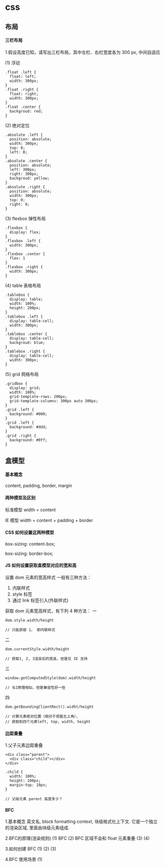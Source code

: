 # css

## 布局

#### 三栏布局

1.假设高度已知，请写出三栏布局，其中左栏、右栏宽度各为 300 px, 中间自适应

(1) 浮动
```
.float .left {
  float: left;
  width: 300px;
}
.float .right {
  float: right;
  width: 300px;
}
.float .center {
  backgroud: red;
}
```

(2) 绝对定位
```
.absolute .left {
  position: absolute;
  width: 300px;
  top: 0;
  left: 0;
}
.absolute .center {
  position: absolute;
  left: 300px;
  right: 300px;
  backgroud: yellow;
}
.absolute .right {
  position: absolute;
  width: 300px;
  top: 0;
  right: 0;
}
```

(3) flexbox 弹性布局
```
.flexbox {
  display: flex;
}
.flexbox .left {
  width: 300px;
}
.flexbox .center {
  flex: 1
}
.flexbox .right {
  width: 300px;
}
```

(4) table 表格布局
```
.tablebox {
  display: table;
  width: 100%;
  height: 200px;
}
.tablebox .left {
  display: table-cell;
  width: 300px;
}
.tablebox .center {
  display: table-cell;
  backgroud: blue;
}
.tablebox .right {
  display: table-cell;
  width: 300px;
}
```

(5) grid 网格布局
```
.gridbox {
  display: grid;
  width: 100%;
  grid-template-rows: 200px;
  grid-template-columns: 300px auto 300px;
}
.grid .left {
  background: #000;
}
.grid .left {
  background: #ddd;
}
.grid .right {
  background: #0ff;
}
```


## 盒模型

#### 基本概念

content, padding, border, margin

#### 两种模型及区别

标准模型
width = content

IE 模型
width = content + padding + border

#### CSS 如何设置这两种模型

box-sizing: content-box;

box-sizing: border-box;

#### JS 如何设置获取盒模型对应的宽和高

设置 dom 元素的宽高样式 一般有三种方法：

1. 内联样式
2. style 标签
3. 通过 link 标签引入(外联样式)

获取 dom 元素宽高样式，有下列 4 种方法：
一
```
dom.style.width/height

// 只能获取 1， 即内联样式
```
二
```
dom.currentStyle.width/height

// 获取1, 2, 3渲染后的宽高，但是仅 IE 支持
```
三
```
window.getComputedStyle(dom).width/height

// 与2原理相似，但是兼容性好一些
```
四
```
dom.getBoundingClientRect().widht/height

// 计算元素绝对位置（相对于视窗左上角），
// 获取到四个元素left, top, width, height
```

#### 边距重叠

1.父子元素边距重叠
```
<div class="parent">
  <div class="child"></div>
</div>

.child {
  width: 100%;
  height: 100px;
  margin-top: 10px;
}

// 父级元素 parent 高度多少？
```


#### BFC

1.基本概念
英文名, block formatting context, 块级格式化上下文.
它是一个独立的渲染区域, 里面由块级元素组成.

2.BFC的原理(渲染规则)
(1) BFC
(2) BFC 区域不会和 float 元素重叠
(3) 
(4) 

3.如何创建 BFC
(1)
(2)
(3)

4.BFC 使用场景
(1) 
